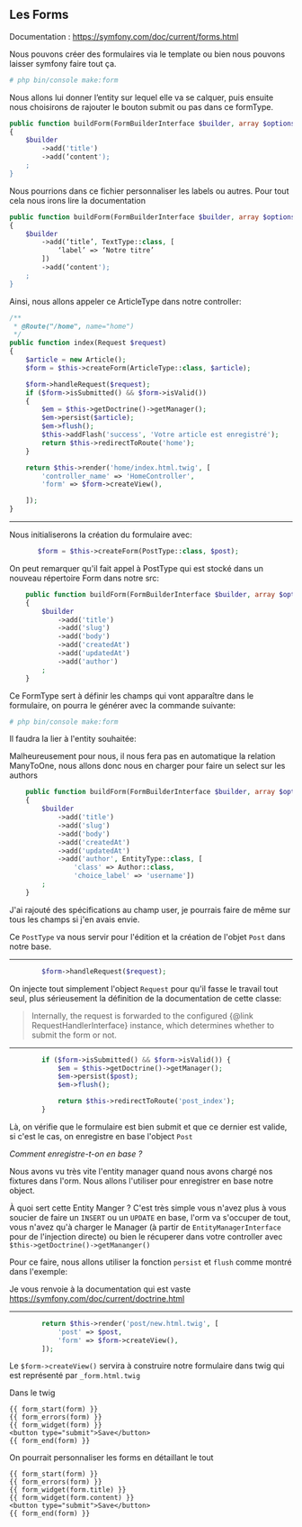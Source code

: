 ## Les Forms

Documentation : https://symfony.com/doc/current/forms.html

Nous pouvons créer des formulaires via le template ou bien nous pouvons laisser symfony faire tout ça.

```bash
# php bin/console make:form
```
Nous allons lui donner l’entity sur lequel elle va se calquer, puis ensuite nous choisirons de rajouter le bouton submit ou pas dans ce formType.

```php
public function buildForm(FormBuilderInterface $builder, array $options)
{
    $builder
        ->add('title')
        ->add(‘content');
    ;
}
```
Nous pourrions dans ce fichier personnaliser les labels ou autres. Pour tout cela nous irons lire la documentation

```php
public function buildForm(FormBuilderInterface $builder, array $options)
{
    $builder
        ->add(‘title’, TextType::class, [
			‘label’ => ‘Notre titre’
		])
        ->add(‘content');
    ;
}
```

Ainsi, nous allons appeler ce ArticleType dans notre controller:

```php
/**
 * @Route("/home", name="home")
 */
public function index(Request $request)
{
    $article = new Article();
    $form = $this->createForm(ArticleType::class, $article);

    $form->handleRequest($request);
    if ($form->isSubmitted() && $form->isValid())
    {
        $em = $this->getDoctrine()->getManager();
        $em->persist($article);
        $em->flush();
        $this->addFlash('success', 'Votre article est enregistré');
        return $this->redirectToRoute('home');
    }

    return $this->render('home/index.html.twig', [
        'controller_name' => 'HomeController',
        'form' => $form->createView(),

    ]);
}
```

----
Nous initialiserons la création du formulaire avec:

``` php
       $form = $this->createForm(PostType::class, $post);
```

On peut remarquer qu'il fait appel à PostType qui est stocké dans un nouveau répertoire Form dans notre src:

```php
    public function buildForm(FormBuilderInterface $builder, array $options)
    {
        $builder
            ->add('title')
            ->add('slug')
            ->add('body')
            ->add('createdAt')
            ->add('updatedAt')
            ->add('author')
        ;
    }
```

Ce FormType sert à définir les champs qui vont apparaître dans le formulaire, on pourra le générer avec la commande suivante:

```bash
# php bin/console make:form
```

Il faudra la lier à l'entity souhaitée:


Malheureusement pour nous, il nous fera pas en automatique la relation ManyToOne, nous allons donc nous en charger pour faire un select sur les authors

```php
    public function buildForm(FormBuilderInterface $builder, array $options)
    {
        $builder
            ->add('title')
            ->add('slug')
            ->add('body')
            ->add('createdAt')
            ->add('updatedAt')
            ->add('author', EntityType::class, [
                'class' => Author::class,
                'choice_label' => 'username'])
        ;
    }
```

J'ai rajouté des spécifications au champ user, je pourrais faire de même sur tous les champs si j'en avais envie.

Ce `PostType` va nous servir pour l'édition et la création de l'objet `Post` dans notre base.

----

```php
        $form->handleRequest($request);
```

On injecte tout simplement l'object `Request` pour qu'il fasse le travail tout seul, plus sérieusement la définition de la documentation de cette classe:

>Internally, the request is forwarded to the configured {@link RequestHandlerInterface} instance, which determines whether to submit the form or not.

----

```php
        if ($form->isSubmitted() && $form->isValid()) {
            $em = $this->getDoctrine()->getManager();
            $em->persist($post);
            $em->flush();

            return $this->redirectToRoute('post_index');
        }
```

Là, on vérifie que le formulaire est bien submit et que ce dernier est valide, si c'est le cas, on enregistre en base l'object `Post`

*Comment enregistre-t-on en base ?*

Nous avons vu très vite l'entity manager quand nous avons chargé nos fixtures dans l'orm. Nous allons l'utiliser pour enregistrer en base notre object.

À quoi sert cette Entity Manger ? C'est très simple vous n'avez plus à vous soucier de faire un `INSERT` ou un `UPDATE` en base, l'orm va s'occuper de tout, vous n'avez qu'à charger le Manager (à partir de `EntityManagerInterface` pour de l'injection directe) ou bien le récuperer dans votre controller avec `$this->getDoctrine()->getMananger()` 

Pour ce faire, nous allons utiliser la fonction `persist` et `flush` comme montré dans l'exemple:

Je vous renvoie à la documentation qui est vaste <https://symfony.com/doc/current/doctrine.html>

----

```php
        return $this->render('post/new.html.twig', [
            'post' => $post,
            'form' => $form->createView(),
        ]);
```
Le `$form->createView()` servira à construire notre formulaire dans twig qui est représenté par `_form.html.twig`


Dans le twig 

```twig
{{ form_start(form) }}
{{ form_errors(form) }}
{{ form_widget(form) }}
<button type="submit">Save</button>
{{ form_end(form) }}
```

On pourrait personnaliser les forms en détaillant le tout

```twig
{{ form_start(form) }}
{{ form_errors(form) }}
{{ form_widget(form.title) }}
{{ form_widget(form.content) }}
<button type="submit">Save</button>
{{ form_end(form) }}
```

